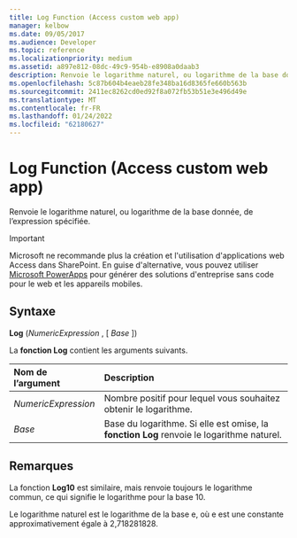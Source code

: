 ```yaml
---
title: Log Function (Access custom web app)
manager: kelbow
ms.date: 09/05/2017
ms.audience: Developer
ms.topic: reference
ms.localizationpriority: medium
ms.assetid: a897e812-08dc-49c9-954b-e8908a0daab3
description: Renvoie le logarithme naturel, ou logarithme de la base donnée, de l’expression spécifiée.
ms.openlocfilehash: 5c87b604b4eaeb28fe348ba16d8365fe660b563b
ms.sourcegitcommit: 2411ec8262cd0ed92f8a072fb53b51e3e496d49e
ms.translationtype: MT
ms.contentlocale: fr-FR
ms.lasthandoff: 01/24/2022
ms.locfileid: "62180627"
---
```

# <a name="log-function-access-custom-web-app"></a>Log Function (Access custom web app)

Renvoie le logarithme naturel, ou logarithme de la base donnée, de l’expression spécifiée.
  
> [!IMPORTANT]
> Microsoft ne recommande plus la création et l'utilisation d'applications web Access dans SharePoint. En guise d'alternative, vous pouvez utiliser [Microsoft PowerApps](https://powerapps.microsoft.com/) pour générer des solutions d'entreprise sans code pour le web et les appareils mobiles. 
  
## <a name="syntax"></a>Syntaxe

 **Log** (*NumericExpression*  , [  *Base*  ]) 
  
La **fonction Log** contient les arguments suivants. 
  
|**Nom de l’argument**|**Description**|
|:-----|:-----|
| *NumericExpression*  <br/> |Nombre positif pour lequel vous souhaitez obtenir le logarithme.  <br/> |
| *Base*  <br/> |Base du logarithme. Si elle est omise, la **fonction Log** renvoie le logarithme naturel.  <br/> |
   
## <a name="remarks"></a>Remarques

La fonction **Log10** est similaire, mais renvoie toujours le logarithme commun, ce qui signifie le logarithme pour la base 10. 
  
Le logarithme naturel est le logarithme de la base e, où e est une constante approximativement égale à 2,718281828.
  


